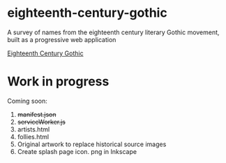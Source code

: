 # eighteenth-century-gothic
A survey of names from the eighteenth century literary Gothic movement, built as a progressive web application


[Eighteenth Century Gothic](https://steeshmck.github.io/eighteenth-century-gothic/)

# Work in progress

Coming soon:
1. ~~manifest.json~~
2. ~~serviceWorker.js~~
3. artists.html
4. follies.html
5. Original artwork to replace historical source images
6. Create splash page icon. png in Inkscape
